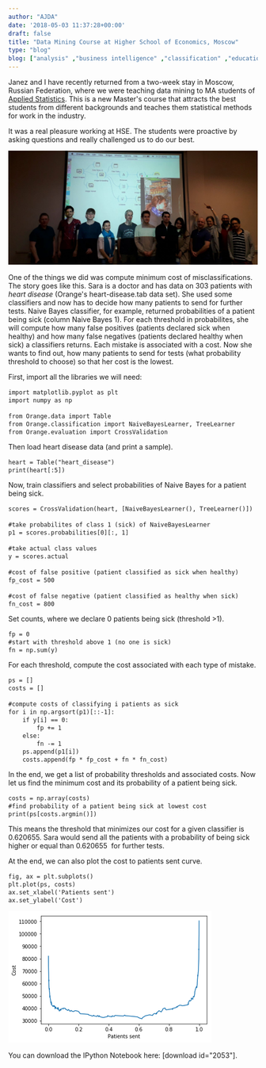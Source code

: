 ```yaml
---
author: "AJDA"
date: '2018-05-03 11:37:28+00:00'
draft: false
title: "Data Mining Course at Higher School of Economics, Moscow"
type: "blog"
blog: ["analysis" ,"business intelligence" ,"classification" ,"education" ,"examples"  ,"python" ,"scripting" ,"workshop" ]
---
```


Janez and I have recently returned from a two-week stay in Moscow, Russian Federation, where we were teaching data mining to MA students of [Applied Statistics](https://www.hse.ru/en/ma/sna/). This is a new Master's course that attracts the best students from different backgrounds and teaches them statistical methods for work in the industry.

It was a real pleasure working at HSE. The students were proactive by asking questions and really challenged us to do our best.

![](20180420_213316.jpg)

One of the things we did was compute minimum cost of misclassifications. The story goes like this. Sara is a doctor and has data on 303 patients with _heart disease_ (Orange's heart-disease.tab data set). She used some classifiers and now has to decide how many patients to send for further tests. Naive Bayes classifier, for example, returned probabilities of a patient being sick (column Naive Bayes 1). For each threshold in probabilites, she will compute how many false positives (patients declared sick when healthy) and how many false negatives (patients declared healthy when sick) a classifiers returns. Each mistake is associated with a cost. Now she wants to find out, how many patients to send for tests (what probability threshold to choose) so that her cost is the lowest.

First, import all the libraries we will need:

    
    import matplotlib.pyplot as plt
    import numpy as np
    
    from Orange.data import Table
    from Orange.classification import NaiveBayesLearner, TreeLearner
    from Orange.evaluation import CrossValidation


Then load heart disease data (and print a sample).

    
    heart = Table("heart_disease")
    print(heart[:5])
    


Now, train classifiers and select probabilities of Naive Bayes for a patient being sick.

    
    scores = CrossValidation(heart, [NaiveBayesLearner(), TreeLearner()])
    
    #take probabilites of class 1 (sick) of NaiveBayesLearner
    p1 = scores.probabilities[0][:, 1]
    
    #take actual class values
    y = scores.actual
    
    #cost of false positive (patient classified as sick when healthy)
    fp_cost = 500
    
    #cost of false negative (patient classified as healthy when sick)
    fn_cost = 800
    


Set counts, where we declare 0 patients being sick (threshold >1).

    
    fp = 0
    #start with threshold above 1 (no one is sick)
    fn = np.sum(y)
    


For each threshold, compute the cost associated with each type of mistake.

    
    ps = []
    costs = []
    
    #compute costs of classifying i patients as sick
    for i in np.argsort(p1)[::-1]:
        if y[i] == 0:
            fp += 1
        else:
            fn -= 1
        ps.append(p1[i])
        costs.append(fp * fp_cost + fn * fn_cost)
    


In the end, we get a list of probability thresholds and associated costs. Now let us find the minimum cost and its probability of a patient being sick.

    
    costs = np.array(costs)
    #find probability of a patient being sick at lowest cost
    print(ps[costs.argmin()])
    


This means the threshold that minimizes our cost for a given classifier is 0.620655. Sara would send all the patients with a probability of being sick higher or equal than 0.620655  for further tests.

At the end, we can also plot the cost to patients sent curve.

    
    fig, ax = plt.subplots()
    plt.plot(ps, costs)
    ax.set_xlabel('Patients sent')
    ax.set_ylabel('Cost')
    


![](image-1.png)

You can download the IPython Notebook here: [download id="2053"].
